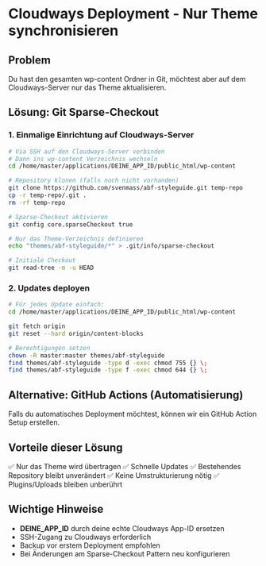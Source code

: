 # Cloudways Deployment - Nur Theme synchronisieren

## Problem
Du hast den gesamten wp-content Ordner in Git, möchtest aber auf dem Cloudways-Server nur das Theme aktualisieren.

## Lösung: Git Sparse-Checkout

### 1. Einmalige Einrichtung auf Cloudways-Server

```bash
# Via SSH auf den Cloudways-Server verbinden
# Dann ins wp-content Verzeichnis wechseln
cd /home/master/applications/DEINE_APP_ID/public_html/wp-content

# Repository klonen (falls noch nicht vorhanden)
git clone https://github.com/svenmass/abf-styleguide.git temp-repo
cp -r temp-repo/.git .
rm -rf temp-repo

# Sparse-Checkout aktivieren
git config core.sparseCheckout true

# Nur das Theme-Verzeichnis definieren
echo "themes/abf-styleguide/*" > .git/info/sparse-checkout

# Initiale Checkout
git read-tree -m -u HEAD
```

### 2. Updates deployen

```bash
# Für jedes Update einfach:
cd /home/master/applications/DEINE_APP_ID/public_html/wp-content

git fetch origin
git reset --hard origin/content-blocks

# Berechtigungen setzen
chown -R master:master themes/abf-styleguide
find themes/abf-styleguide -type d -exec chmod 755 {} \;
find themes/abf-styleguide -type f -exec chmod 644 {} \;
```

## Alternative: GitHub Actions (Automatisierung)

Falls du automatisches Deployment möchtest, können wir ein GitHub Action Setup erstellen.

## Vorteile dieser Lösung

✅ Nur das Theme wird übertragen
✅ Schnelle Updates
✅ Bestehendes Repository bleibt unverändert
✅ Keine Umstrukturierung nötig
✅ Plugins/Uploads bleiben unberührt

## Wichtige Hinweise

- **DEINE_APP_ID** durch deine echte Cloudways App-ID ersetzen
- SSH-Zugang zu Cloudways erforderlich  
- Backup vor erstem Deployment empfohlen
- Bei Änderungen am Sparse-Checkout Pattern neu konfigurieren 